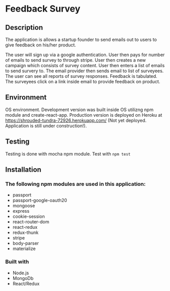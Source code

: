 # Feedback Survey
## Description

The application is allows a startup founder to send emails out to users to give feedback on his/her product. 

The user will sign up via a google authentication. User then pays for number of emails to send survey to through stripe. User then creates a new campaign which consists of survey content. User then enters a list of emails to send survery to. The email provider then sends email to list of surveyees. The user can see all reports of survey responses. Feedback is tabulated. The surveyees click on a link inside email to provide feedback on product. 

## Environment
OS environment. Development version was built inside OS utilizng npm module and create-react-app. Production version is deployed on Heroku at https://shrouded-tundra-72926.herokuapp.com/ (Not yet deployed. Application is still under construction!).

## Testing
Testing is done with mocha npm module. 
Test with
``npm test``
 
## Installation

### The following npm modules are used in this application:
* passport
* passport-google-oauth20
* mongoose
* express
* cookie-session
* react-router-dom
* react-redux
* redux-thunk
* stripe
* body-parser
* materialize
 
### Built with
* Node.js
* MongoDb
* React/Redux

